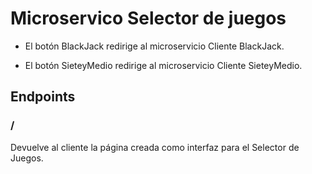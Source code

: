 # Microservico Selector de juegos

- El botón BlackJack redirige al microservicio Cliente BlackJack.

- El botón SieteyMedio redirige al microservicio Cliente SieteyMedio.

## Endpoints
### /
Devuelve al cliente la página creada como interfaz para el Selector de Juegos.
